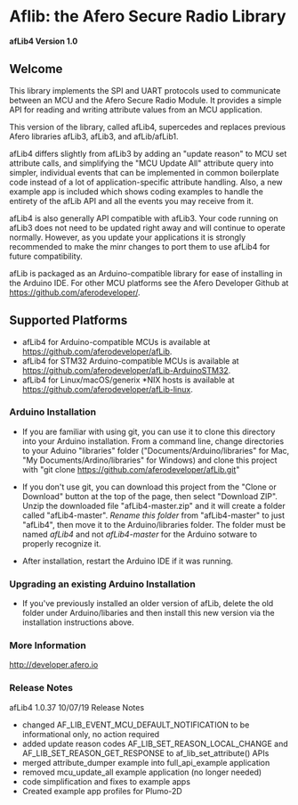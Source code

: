 # Aflib: the Afero Secure Radio Library #

**afLib4 Version 1.0**

## Welcome ##

This library implements the SPI and UART protocols used to communicate between an MCU and the Afero Secure Radio Module. It provides a simple API for reading and writing attribute values from an MCU application.

This version of the library, called afLib4, supercedes and replaces previous Afero libraries afLib3, afLib3, and afLib/afLib1.

afLib4 differs slightly from afLib3 by adding an "update reason" to MCU set attribute calls, and simplifying the "MCU Update All" attribute query into simpler, individual events that can be implemented in common boilerplate code instead of a lot of application-specific attribute handling. Also, a new example app is included which shows coding examples to handle the entirety of the afLib API and all the events you may receive from it.

afLib4 is also generally API compatible with afLib3. Your code running on afLib3 does not need to be updated right away and will continue to operate normally. However, as you update your applications it is strongly recommended to make the minr changes to port them to use afLib4 for future compatibility.

afLib is packaged as an Arduino-compatible library for ease of installing in the Arduino IDE. For other MCU platforms see the Afero Developer Github at https://github.com/aferodeveloper/.

## Supported Platforms ##

* afLib4 for Arduino-compatible MCUs is available at <https://github.com/aferodeveloper/afLib>.
* afLib4 for STM32 Arduino-compatible MCUs is available at <https://github.com/aferodeveloper/afLib-ArduinoSTM32>.
* afLib4 for Linux/macOS/generix *NIX hosts is available at <https://github.com/aferodeveloper/afLib-linux>.


### Arduino Installation ###

* If you are familiar with using git, you can use it to clone this directory into your Arduino installation.
  From a command line, change directories to your Aduino "libraries" folder ("Documents/Arduino/libraries" for Mac, "My Documents/Ardino/libraries" for Windows) and clone this project with "git clone https://github.com/aferodeveloper/afLib.git"

* If you don't use git, you can download this project from the "Clone or Download" button at the top of the page, then select "Download ZIP". Unzip the downloaded file "afLib4-master.zip" and it will create a folder called "afLib4-master". *Rename this folder* from "afLib4-master" to just "afLib4", then move it to the Arduino/libraries folder. The folder must be named *afLib4* and not *afLib4-master* for the Arduino sotware to properly recognize it.

* After installation, restart the Arduino IDE if it was running.

### Upgrading an existing Arduino Installation ###

* If you've previously installed an older version of afLib, delete the old folder under Arduino/libaries and then install this new version via the installation instructions above.

### More Information ###

<http://developer.afero.io>

### Release Notes ###

afLib4 1.0.37 10/07/19 Release Notes

* changed AF_LIB_EVENT_MCU_DEFAULT_NOTIFICATION to be informational only, no action required
* added update reason codes AF_LIB_SET_REASON_LOCAL_CHANGE and AF_LIB_SET_REASON_GET_RESPONSE to af_lib_set_attribute() APIs
* merged attribute_dumper example into full_api_example application
* removed mcu_update_all example application (no longer needed)
* code simplification and fixes to example apps
* Created example app profiles for Plumo-2D

